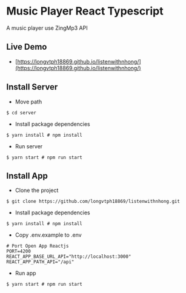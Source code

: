 # Music Player React Typescript

A music player use ZingMp3 API

## Live Demo
- [https://longvtph18869.github.io/listenwithnhong/](https://longvtph18869.github.io/listenwithnhong/)

## Install Server
- Move path
```shell
$ cd server
```
- Install package dependencies
```shell
$ yarn install # npm install
```

- Run server
```shell
$ yarn start # npm run start
```

## Install App
- Clone the project
```shell
$ git clone https://github.com/longvtph18869/listenwithnhong.git
```
- Install package dependencies
```shell
$ yarn install # npm install
```
- Copy .env.example to .env
```env
# Port Open App Reactjs
PORT=4200
REACT_APP_BASE_URL_API="http://localhost:3000"
REACT_APP_PATH_API="/api"
```
- Run app
```shell
$ yarn start # npm run start
```
